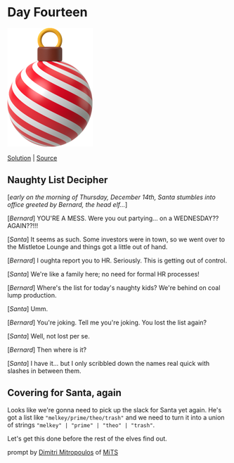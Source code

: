 # Day Fourteen

<img src="cover.png" width="194" height="270" alt="Ornament">

[Solution](solution.ts) | [Source](https://typehero.dev/challenge/day-14)

## Naughty List Decipher

[_early on the morning of Thursday, December 14th, Santa stumbles into office greeted by Bernard, the head elf…_]

[_Bernard_] YOU'RE A MESS. Were you out partying… on a WEDNESDAY?? AGAIN??!!!

[_Santa_] It seems as such. Some investors were in town, so we went over to the Mistletoe Lounge and things got a little out of hand.

[_Bernard_] I oughta report you to HR. Seriously. This is getting out of control.

[_Santa_] We're like a family here; no need for formal HR processes!

[_Bernard_] Where's the list for today's naughty kids? We're behind on coal lump production.

[_Santa_] Umm.

[_Bernard_] You're joking. Tell me you're joking. You lost the list again?

[_Santa_] Well, not lost per se.

[_Bernard_] Then where is it?

[_Santa_] I have it… but I only scribbled down the names real quick with slashes in between them.

## Covering for Santa, again

Looks like we're gonna need to pick up the slack for Santa yet again. He's got a list like `"melkey/prime/theo/trash"` and we need to turn it into a union of strings `"melkey" | "prime" | "theo" | "trash"`.

Let's get this done before the rest of the elves find out.

prompt by [Dimitri Mitropoulos](https://github.com/dimitropoulos) of [MiTS](https://www.youtube.com/@MichiganTypeScript)
